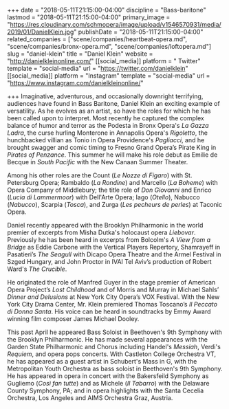 +++
date = "2018-05-11T21:15:00-04:00"
discipline = "Bass-baritone"
lastmod = "2018-05-11T21:15:00-04:00"
primary_image = "https://res.cloudinary.com/schmopera/image/upload/v1546570931/media/2019/01/DanielKlein.jpg"
publishDate = "2018-05-11T21:15:00-04:00"
related_companies = ["scene/companies/heartbeat-opera.md", "scene/companies/bronx-opera.md", "scene/companies/loftopera.md"]
slug = "daniel-klein"
title = "Daniel Klein"
website = "http://danielkleinonline.com/"
[[social_media]]
platform = " Twitter"
template = "social-media"
url = "https://twitter.com/danielklein"
[[social_media]]
platform = "Instagram"
template = "social-media"
url = "https://www.instagram.com/danielkleinonline/"

+++
Imaginative, adventurous, and occasionally downright terrifying, audiences have found in Bass Baritone, Daniel Klein an exciting example of versatility. As he evolves as an artist, so have the roles for which he has been called upon to interpret.  Most recently he captured the complex balance of humor and terror as the Podesta in Bronx Opera's *La Gazza Ladra*, the curse hurling Monterone in Annapolis Opera's *Rigoletto*, the hunchbacked villian as Tonio in Opera Providence's *Pagliacci*, and he brought swagger and comic timing to Fresno Grand Opera’s Pirate King in *Pirates of Penzance*.   This summer he will make his role debut as Emilie de Becque in *South Pacific* with the New Canaan Summer Theater.

Among his other roles are the Count (*Le Nozze di Figaro*) with St. Petersburg Opera; Rambaldo (*La Rondine*) and Marcello (*La Boheme*) with Opera Company of Middlebury; the title role of *Don Giovanni* and Enrico (*Lucia di Lammermoor*) with Dell'Arte Opera;  Iago (*Otello*), Nabucco (*Nabucco*), Scarpia (*Tosca*), and Zurga (*Les pecheurs de perles*) at Taconic Opera.

Daniel recently appeared with the Brooklyn Philharmonic in the world premier of excerpts from Misha Dutka's holocaust opera *Liebovar*.  Previously he has been heard in excerpts from Bolcolm's *A View from a Bridge* as Eddie Carbone with the Vertical Players Repertory, Shamrayeff in Pasatieri’s *The Seagull*  with Dicapo Opera Theatre and the Armel Festival in Szged Hungary, and John Proctor in IVAI Tel Aviv’s production of Robert Ward's *The Crucible*.  

He originated the role of Manfred Guyer in the stage premier of American Opera Project’s *Lost Childhood* and of Morris and Murray in Michael Sahls’ *Dinner and Delusions* at New York City Opera’s VOX Festival. With the New York City Drama Center, Mr. Klein premiered Thomas Toscano’s *Il Peccato di Donna Santa*. His voice can be heard in soundtracks by Emmy Award winning film composer James Michael Dooley.

This past April he appeared Bass Soloist in Beethoven's 9th Symphony with the Brooklyn Philharmonic. He has made several appearances with the Garden State Philharmonic and Chorus including Handel's *Messiah*, Verdi's *Requiem*, and opera pops concerts.   With Castleton College Orchestra VT, he has appeared as a guest artist in Schubert's Mass in G, with the Metropolitan Youth Orchestra as bass soloist in Beethoven's 9th Symphony.  He has appeared in opera in concert with the Bakersfeild Symphony as Gugliemo (*Così fan tutte*) and as Michele (*Il Tabarro*) with the Delaware County Symphony, PA; and in opera highlights with the Santa Cecelia Orchestra, Los Angeles and AIMS Orchestra Graz, Austria.